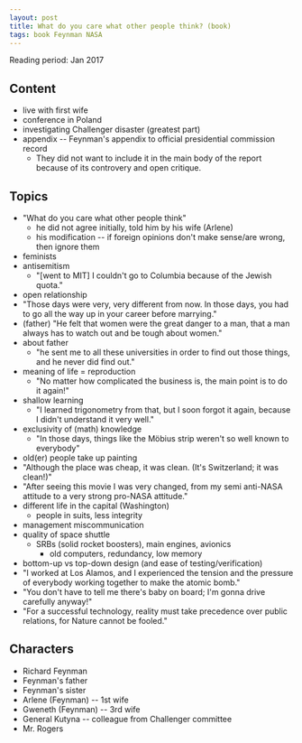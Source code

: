 ```yaml
---
layout: post
title: What do you care what other people think? (book)
tags: book Feynman NASA
---
```


Reading period: Jan 2017

## Content
- live with first wife
- conference in Poland
- investigating Challenger disaster (greatest part)
- appendix -- Feynman's appendix to official presidential commission record
  - They did not want to include it in the main body of the report because of
    its controvery and open critique.

## Topics
- "What do you care what other people think"
  - he did not agree initially, told him by his wife (Arlene)
  - his modification -- if foreign opinions don't make sense/are wrong, then ignore them
- feminists
- antisemitism
  - "[went to MIT] I couldn't go to Columbia because of the Jewish quota."
- open relationship
- "Those days were very, very different from now. In those days, you had to go
  all the way up in your career before marrying."
- (father) "He felt that women were the great danger to a man, that a man
  always has to watch out and be tough about women."
- about father
  - "he sent me to all these universities in order to find out those things,
    and he never did find out."
- meaning of life = reproduction
  - "No matter how complicated the business is, the main point is to do it
    again!"
- shallow learning
  - "I learned trigonometry from that, but I soon forgot it again, because I
    didn't understand it very well."
- exclusivity of (math) knowledge
  - "In those days, things like the Möbius strip weren't so well known to everybody"
- old(er) people take up painting
- "Although the place was cheap, it was clean. (It's Switzerland; it was clean!)"
- "After seeing this movie I was very changed, from my semi anti-NASA attitude
  to a very strong pro-NASA attitude."
- different life in the capital (Washington)
  - people in suits, less integrity
- management miscommunication
- quality of space shuttle
  - SRBs (solid rocket boosters), main engines, avionics
    - old computers, redundancy, low memory
- bottom-up vs top-down design (and ease of testing/verification)
- "I worked at Los Alamos, and I experienced the tension and the pressure of
  everybody working together to make the atomic bomb."
- "You don't have to tell me there's baby on board; I'm gonna drive carefully anyway!"
- "For a successful technology, reality must take precedence over public
  relations, for Nature cannot be fooled."

## Characters
- Richard Feynman
- Feynman's father
- Feynman's sister
- Arlene (Feynman) -- 1st wife
- Gweneth (Feynman) -- 3rd wife
- General Kutyna -- colleague from Challenger committee
- Mr. Rogers 
